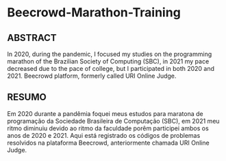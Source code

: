 <!-- @format -->

# Beecrowd-Marathon-Training

## ABSTRACT

In 2020, during the pandemic, I focused my studies on the programming marathon of the Brazilian Society of Computing (SBC), in 2021 my pace decreased due to the pace of college, but I participated in both 2020 and 2021. Beecrowd platform, formerly called URI Online Judge.

## RESUMO

Em 2020 durante a pandêmia foquei meus estudos para maratona de programação da Sociedade Brasileira de Computação (SBC), em 2021 meu ritmo diminuiu devido ao ritmo da faculdade porêm participei ambos os anos de 2020 e 2021. Aqui está registrado os códigos de problemas resolvidos na plataforma Beecrowd, anteriormente chamada URI Online Judge.
